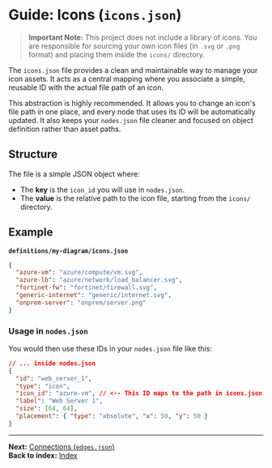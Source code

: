 # Guide: Icons (`icons.json`)

> **Important Note:** This project does not include a library of icons. You are responsible for sourcing your own icon files (in `.svg` or `.png` format) and placing them inside the `icons/` directory.

The `icons.json` file provides a clean and maintainable way to manage your icon assets. It acts as a central mapping where you associate a simple, reusable ID with the actual file path of an icon.

This abstraction is highly recommended. It allows you to change an icon's file path in one place, and every node that uses its ID will be automatically updated. It also keeps your `nodes.json` file cleaner and focused on object definition rather than asset paths.

## Structure

The file is a simple JSON object where:
-   The **key** is the `icon_id` you will use in `nodes.json`.
-   The **value** is the relative path to the icon file, starting from the `icons/` directory.

## Example

**`definitions/my-diagram/icons.json`**
```json
{
  "azure-vm": "azure/compute/vm.svg",
  "azure-lb": "azure/network/load_balancer.svg",
  "fortinet-fw": "fortinet/firewall.svg",
  "generic-internet": "generic/internet.svg",
  "onprem-server": "onprem/server.png"
}
```

### Usage in `nodes.json`

You would then use these IDs in your `nodes.json` file like this:

```json
// ... inside nodes.json
{
  "id": "web_server_1",
  "type": "icon",
  "icon_id": "azure-vm", // <-- This ID maps to the path in icons.json
  "label": "Web Server 1",
  "size": [64, 64],
  "placement": { "type": "absolute", "x": 50, "y": 50 }
}
```

---
**Next:** [Connections (`edges.json`)](./defining-edges.md)\
**Back to index:** [Index](./index.md)

